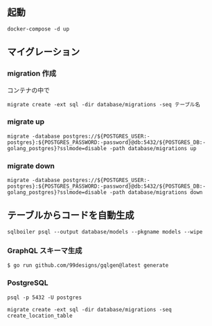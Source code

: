 ## 起動
```
docker-compose -d up
```

## マイグレーション

### migration 作成

コンテナの中で

```
migrate create -ext sql -dir database/migrations -seq テーブル名
```

### migrate up

```
migrate -database postgres://${POSTGRES_USER:-postgres}:${POSTGRES_PASSWORD:-password}@db:5432/${POSTGRES_DB:-golang_postgres}?sslmode=disable -path database/migrations up
```

### migrate down

```
migrate -database postgres://${POSTGRES_USER:-postgres}:${POSTGRES_PASSWORD:-password}@db:5432/${POSTGRES_DB:-golang_postgres}?sslmode=disable -path database/migrations down
```

## テーブルからコードを自動生成

```
sqlboiler psql --output database/models --pkgname models --wipe
```

### GraphQL スキーマ生成

```
$ go run github.com/99designs/gqlgen@latest generate
```

### PostgreSQL

```
psql -p 5432 -U postgres
```

```
migrate create -ext sql -dir database/migrations -seq create_location_table
```
